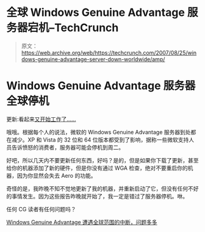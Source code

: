 # 全球 Windows Genuine Advantage 服务器宕机–TechCrunch

> 原文：<https://web.archive.org/web/https://techcrunch.com/2007/08/25/windows-genuine-advantage-server-down-worldwide/amp/>

# Windows Genuine Advantage 服务器全球停机

更新:看起来[又开始工作了……](https://web.archive.org/web/20160914013638/http://blogs.msdn.com/wga/archive/2007/08/25/validation-issue-fix.aspx)

哦哦。根据每个人的说法，微软的 Windows Genuine Advantage 服务器到处都在减少。XP 和 Vista 的 32 位和 64 位版本都受到了影响，据称一些微软支持人员告诉愤怒的消费者，服务器可能会停机到周二。

好吧，所以几天内不要更新任何东西，好吗？是的，但是如果你下载了更新，甚至给你的机器添加了新的硬件，但是你没有通过 WGA 检查，绝对不要重启你的机器，因为你显然会失去 Aero 的功能。

奇怪的是，我昨晚不知不觉地更新了我的机器，并重新启动了它，但没有任何不好的事情发生。因为这些报告昨晚就开始了，我一定是错过了服务器停机。咻。

任何 CG 读者有任何问题吗？

[Windows Genuine Advantage 遭遇全球范围的中断，问题多多](https://web.archive.org/web/20160914013638/http://arstechnica.com/news.ars/post/20070825-windows-genuine-advantage-suffers-worldwide-outage-problems-galore.html)